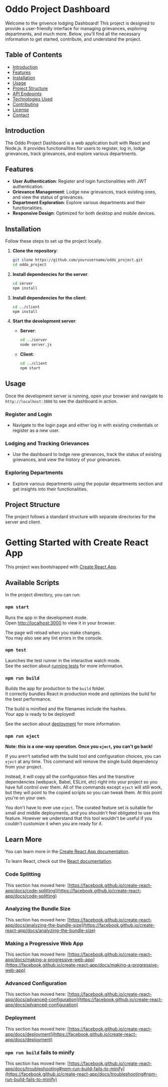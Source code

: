 # Oddo Project Dashboard

Welcome to the grivence lodging Dashboard! This project is designed to provide a user-friendly interface for managing grievances, exploring departments, and much more. Below, you'll find all the necessary information to get started, contribute, and understand the project.

## Table of Contents

- [Introduction](#introduction)
- [Features](#features)
- [Installation](#installation)
- [Usage](#usage)
- [Project Structure](#project-structure)
- [API Endpoints](#api-endpoints)
- [Technologies Used](#technologies-used)
- [Contributing](#contributing)
- [License](#license)
- [Contact](#contact)

## Introduction

The Oddo Project Dashboard is a web application built with React and Node.js. It provides functionalities for users to register, log in, lodge grievances, track grievances, and explore various departments.

## Features

- **User Authentication**: Register and login functionalities with JWT authentication.
- **Grievance Management**: Lodge new grievances, track existing ones, and view the status of grievances.
- **Department Exploration**: Explore various departments and their functionalities.
- **Responsive Design**: Optimized for both desktop and mobile devices.

## Installation

Follow these steps to set up the project locally.

1. **Clone the repository**:
    ```bash
    git clone https://github.com/yourusername/oddo_project.git
    cd oddo_project
    ```

2. **Install dependencies for the server**:
    ```bash
    cd server
    npm install
    ```

3. **Install dependencies for the client**:
    ```bash
    cd ../client
    npm install
    ```

4. **Start the development server**:
    - **Server**:
        ```bash
        cd ../server
        node server.js
        ```
    - **Client**:
        ```bash
        cd ../client
        npm start
        ```

## Usage

Once the development server is running, open your browser and navigate to `http://localhost:3000` to see the dashboard in action.

### Register and Login

- Navigate to the login page and either log in with existing credentials or register as a new user.

### Lodging and Tracking Grievances

- Use the dashboard to lodge new grievances, track the status of existing grievances, and view the history of your grievances.

### Exploring Departments

- Explore various departments using the popular departments section and get insights into their functionalities.

## Project Structure

The project follows a standard structure with separate directories for the server and client.










# Getting Started with Create React App

This project was bootstrapped with [Create React App](https://github.com/facebook/create-react-app).

## Available Scripts

In the project directory, you can run:

### `npm start`

Runs the app in the development mode.\
Open [http://localhost:3000](http://localhost:3000) to view it in your browser.

The page will reload when you make changes.\
You may also see any lint errors in the console.

### `npm test`

Launches the test runner in the interactive watch mode.\
See the section about [running tests](https://facebook.github.io/create-react-app/docs/running-tests) for more information.

### `npm run build`

Builds the app for production to the `build` folder.\
It correctly bundles React in production mode and optimizes the build for the best performance.

The build is minified and the filenames include the hashes.\
Your app is ready to be deployed!

See the section about [deployment](https://facebook.github.io/create-react-app/docs/deployment) for more information.

### `npm run eject`

**Note: this is a one-way operation. Once you `eject`, you can't go back!**

If you aren't satisfied with the build tool and configuration choices, you can `eject` at any time. This command will remove the single build dependency from your project.

Instead, it will copy all the configuration files and the transitive dependencies (webpack, Babel, ESLint, etc) right into your project so you have full control over them. All of the commands except `eject` will still work, but they will point to the copied scripts so you can tweak them. At this point you're on your own.

You don't have to ever use `eject`. The curated feature set is suitable for small and middle deployments, and you shouldn't feel obligated to use this feature. However we understand that this tool wouldn't be useful if you couldn't customize it when you are ready for it.

## Learn More

You can learn more in the [Create React App documentation](https://facebook.github.io/create-react-app/docs/getting-started).

To learn React, check out the [React documentation](https://reactjs.org/).

### Code Splitting

This section has moved here: [https://facebook.github.io/create-react-app/docs/code-splitting](https://facebook.github.io/create-react-app/docs/code-splitting)

### Analyzing the Bundle Size

This section has moved here: [https://facebook.github.io/create-react-app/docs/analyzing-the-bundle-size](https://facebook.github.io/create-react-app/docs/analyzing-the-bundle-size)

### Making a Progressive Web App

This section has moved here: [https://facebook.github.io/create-react-app/docs/making-a-progressive-web-app](https://facebook.github.io/create-react-app/docs/making-a-progressive-web-app)

### Advanced Configuration

This section has moved here: [https://facebook.github.io/create-react-app/docs/advanced-configuration](https://facebook.github.io/create-react-app/docs/advanced-configuration)

### Deployment

This section has moved here: [https://facebook.github.io/create-react-app/docs/deployment](https://facebook.github.io/create-react-app/docs/deployment)

### `npm run build` fails to minify

This section has moved here: [https://facebook.github.io/create-react-app/docs/troubleshooting#npm-run-build-fails-to-minify](https://facebook.github.io/create-react-app/docs/troubleshooting#npm-run-build-fails-to-minify)
